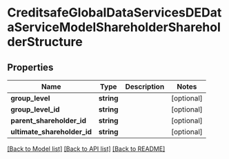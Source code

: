 # CreditsafeGlobalDataServicesDEDataServiceModelShareholderShareholderStructure

## Properties
Name | Type | Description | Notes
------------ | ------------- | ------------- | -------------
**group_level** | **string** |  | [optional] 
**group_level_id** | **string** |  | [optional] 
**parent_shareholder_id** | **string** |  | [optional] 
**ultimate_shareholder_id** | **string** |  | [optional] 

[[Back to Model list]](../../README.md#documentation-for-models) [[Back to API list]](../../README.md#documentation-for-api-endpoints) [[Back to README]](../../README.md)

